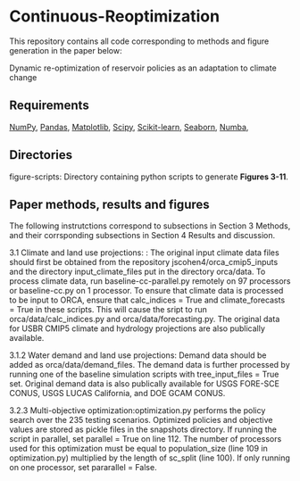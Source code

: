 # Continuous-Reoptimization
This repository contains all code corresponding to methods and figure generation in the paper below:

Dynamic re-optimization of reservoir policies as an adaptation to climate change

## Requirements
[NumPy](https://numpy.org/), [Pandas](https://pandas.pydata.org/), [Matplotlib](https://matplotlib.org/), [Scipy](https://scipy.org/), [Scikit-learn](https://scikit-learn.org/stable/), [Seaborn](https://seaborn.pydata.org/), [Numba](https://numba.pydata.org/),  

## Directories

figure-scripts: Directory containing python scripts to generate **Figures 3-11**.

## Paper methods, results and figures

The following instrutctions correspond to subsections in Section 3 Methods, and their corrsponding subsections in Section 4 Results and discussion.

3.1 Climate and land use projections: : The original input climate data files should first be obtained from the repository jscohen4/orca_cmip5_inputs and the directory input_climate_files put in the directory orca/data. To process climate data, run baseline-cc-parallel.py remotely on 97 processors or baseline-cc.py on 1 processor. To ensure that climate data is processed to be input to ORCA, ensure that calc_indices = True and climate_forecasts = True in these scripts. This will cause the sript to run orca/data/calc_indices.py and orca/data/forecasting.py. The original data for USBR CMIP5 climate and hydrology projections are also publically available.

3.1.2 Water demand and land use projections: Demand data should be added as orca/data/demand_files. The demand data is further processed by running one of the baseline simulation scripts with tree_input_files = True set. Original demand data is also publically available for USGS FORE-SCE CONUS, USGS LUCAS California, and DOE GCAM CONUS.

3.2.3 Multi-objective optimization:optimization.py performs the policy search over the 235 testing scenarios. Optimized policies and objective values are stored as pickle files in the snapshots directory. If running the script in parallel, set parallel = True on line 112. The number of processors used for this optimization must be equal to population_size (line 109 in optimization.py) multiplied by the length of sc_split (line 100). If only running on one processor, set pararallel = False.
